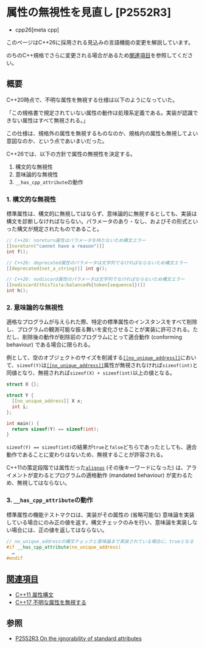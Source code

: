 # 属性の無視性を見直し [P2552R3]
* cpp26[meta cpp]

<!-- start lang caution -->

このページはC++26に採用される見込みの言語機能の変更を解説しています。

のちのC++規格でさらに変更される場合があるため[関連項目](#relative-page)を参照してください。

<!-- last lang caution -->

## 概要
C++20時点で、不明な属性を無視する仕様は以下のようになっていた。

「この規格書で規定されていない属性の動作は処理系定義である。実装が認識できない属性はすべて無視される。」

この仕様は、規格外の属性を無視するものなのか、規格内の属性も無視してよい意図なのか、という点であいまいだった。

C++26では、以下の方針で属性の無視性を決定する。

1. 構文的な無視性
2. 意味論的な無視性
3. `__has_cpp_attribute`の動作


### 1. 構文的な無視性
標準属性は、構文的に無視してはならず、意味論的に無視するとしても、実装は構文を診断しなければならない。パラメータのあり・なし、およびその形式といった構文が規定されたものであること。

```cpp
// C++26: noreturn属性はパラメータを持たないため構文エラー
[[noreturn("cannot have a reason")]]
int f();

// C++26: deprecated属性のパラメータは文字列でなければならないため構文エラー
[[deprecated(not_a_string)]] int g();

// C++26: nodiscard属性のパラメータは文字列でなければならないため構文エラー
[[nodiscard(this?is!a:balanced%{token[sequence]})]]
int h();
```

### 2. 意味論的な無視性
適格なプログラムが与えられた際、特定の標準属性のインスタンスをすべて削除し、プログラムの観測可能な振る舞いを変化させることが実装に許可される。ただし、削除後の動作が削除前のプログラムにとって適合動作 (conforming behaviour) である場合に限られる。

例として、空のオブジェクトのサイズを削減する[`[[no_unique_address]]`](/lang/cpp20/language_support_for_empty_objects.md)において、`sizeof(Y)`は[`[[no_unique_address]]`](/lang/cpp20/language_support_for_empty_objects.md)属性が無視されなければ`sizeof(int)`と同値となり、無視されれば`sizeof(X) + sizeof(int)`以上の値となる。

```cpp
struct X {};

struct Y {
  [[no_unique_address]] X x;
  int i;
};

int main() {
  return sizeof(Y) == sizeof(int);
}
```

`sizeof(Y) == sizeof(int)`の結果が`true`と`false`どちらであったとしても、適合動作であることに変わりはないため、無視することが許容される。

C++11の策定段階では属性だった[`alignas`](/lang/cpp11/alignas.md) (その後キーワードになった) は、アライメントが変わるとプログラムの適格動作 (mandated behaviour) が変わるため、無視してはならない。


### 3. `__has_cpp_attribute`の動作
標準属性の機能テストマクロは、実装がその属性の (省略可能な) 意味論を実装している場合にのみ正の値を返す。構文チェックのみを行い、意味論を実装しない場合には、正の値を返してはならない。

```cpp
// no_unique_addressの構文チェックと意味論まで実装されている場合に、trueとなる
#if __has_cpp_attribute(no_unique_address)
  …
#endif
```


## <a id="relative-page" href="#relative-page">関連項目</a>
- [C++11 属性構文](/lang/cpp11/attributes.md)
- [C++17 不明な属性を無視する](/lang/cpp17/non_standard_attributes.md)


## 参照
- [P2552R3 On the ignorability of standard attributes](http://open-std.org/jtc1/sc22/wg21/docs/papers/2023/p2552r3.pdf)
